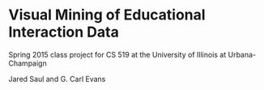 # Visual Mining of Educational Interaction Data

Spring 2015 class project for CS 519 at the University of Illinois at Urbana-Champaign

Jared Saul and G. Carl Evans
